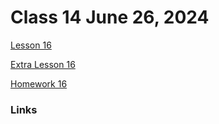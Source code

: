 # Class 14 June 26, 2024

[Lesson 16](./Lesson16.pdf)

[Extra Lesson 16](./Lesson16Extra.pdf)

[Homework 16](./Homework16.pdf)

### Links
